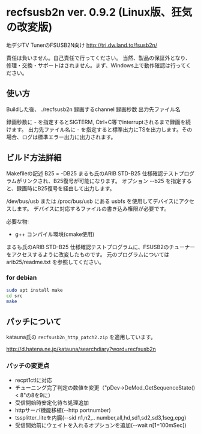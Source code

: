 # recfsusb2n ver. 0.9.2 (Linux版、狂気の改変版)
地デジTV TunerのFSUSB2N向け
http://tri.dw.land.to/fsusb2n/

責任は負いません。自己責任で行ってください。
当然、製品の保証外となり、修理・交換・サポートはされません。まず、Windows上で動作確認は行ってください。

## 使い方

Buildした後、
./recfsusb2n 録画するchannel 録画秒数 出力先ファイル名

録画秒数に - を指定するとSIGTERM, Ctrl+C等でinterruptされるまで録画を続けます。
出力先ファイル名に - を指定すると標準出力にTSを出力します。その場合、ログは標準エラー出力に出力されます。

## ビルド方法詳細

Makefileの記述
B25      = -DB25
まるも氏のARIB STD-B25 仕様確認テストプログラムがリンクされ、B25復号が可能になります。
オプション --b25 を指定すると、録画時にB25復号を経由して出力します。

/dev/bus/usb または /proc/bus/usb にある usbfs を使用してデバイスにアクセスします。
デバイスに対応するファイルの書き込み権限が必要です。

必要な物:
-  g++ コンパイル環境(cmake使用)

まるも氏のARIB STD-B25 仕様確認テストプログラムに、FSUSB2のチューナーをアクセスするように改変したものです。
元のプログラムについては
arib25/readme.txt を参照してください。

### for debian
```bash
sudo apt install make
cd src
make
```

## パッチについて

katauna氏の `recfsusb2n_http_patch2.zip` を適用しています。

http://d.hatena.ne.jp/katauna/searchdiary?word=recfsusb2n


### パッチの変更点

- recpt1ctlに対応
- チューニング完了判定の数値を変更（"pDev->DeMod_GetSequenceState() < 8"の8を9に）
- 受信開始時安定化待ち処理追加
- httpサーバ機能移植(--http portnumber)
- tssplitter_liteを内臓(--sid n1,n2,.. number,all,hd,sd1,sd2,sd3,1seg,epg)
- 受信開始前にウェイトを入れるオプションを追加(--wait n[1=100mSec])
